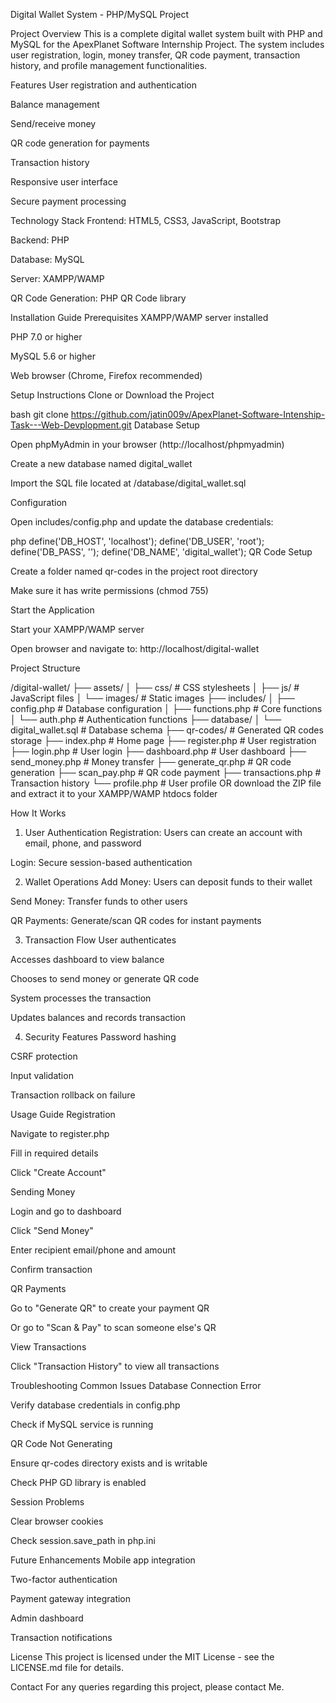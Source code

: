 Digital Wallet System - PHP/MySQL Project

Project Overview
This is a complete digital wallet system built with PHP and MySQL for the ApexPlanet Software Internship Project. The system includes user registration, login, money transfer, QR code payment, transaction history, and profile management functionalities.

Features
User registration and authentication

Balance management

Send/receive money

QR code generation for payments

Transaction history

Responsive user interface

Secure payment processing

Technology Stack
Frontend: HTML5, CSS3, JavaScript, Bootstrap

Backend: PHP

Database: MySQL

Server: XAMPP/WAMP

QR Code Generation: PHP QR Code library

Installation Guide
Prerequisites
XAMPP/WAMP server installed

PHP 7.0 or higher

MySQL 5.6 or higher

Web browser (Chrome, Firefox recommended)


Setup Instructions
Clone or Download the Project

bash
git clone https://github.com/jatin009v/ApexPlanet-Software-Intenship-Task---Web-Devplopment.git
Database Setup

Open phpMyAdmin in your browser (http://localhost/phpmyadmin)

Create a new database named digital_wallet

Import the SQL file located at /database/digital_wallet.sql

Configuration

Open includes/config.php and update the database credentials:

php
define('DB_HOST', 'localhost');
define('DB_USER', 'root');
define('DB_PASS', '');
define('DB_NAME', 'digital_wallet');
QR Code Setup

Create a folder named qr-codes in the project root directory

Make sure it has write permissions (chmod 755)

Start the Application

Start your XAMPP/WAMP server

Open browser and navigate to: http://localhost/digital-wallet

Project Structure

/digital-wallet/
├── assets/
│   ├── css/           # CSS stylesheets
│   ├── js/            # JavaScript files
│   └── images/        # Static images
├── includes/
│   ├── config.php     # Database configuration
│   ├── functions.php  # Core functions
│   └── auth.php       # Authentication functions
├── database/
│   └── digital_wallet.sql  # Database schema
├── qr-codes/          # Generated QR codes storage
├── index.php          # Home page
├── register.php       # User registration
├── login.php          # User login
├── dashboard.php      # User dashboard
├── send_money.php     # Money transfer
├── generate_qr.php    # QR code generation
├── scan_pay.php       # QR code payment
├── transactions.php   # Transaction history
└── profile.php        # User profile
OR download the ZIP file and extract it to your XAMPP/WAMP htdocs folder


How It Works
1. User Authentication
Registration: Users can create an account with email, phone, and password

Login: Secure session-based authentication

2. Wallet Operations
Add Money: Users can deposit funds to their wallet

Send Money: Transfer funds to other users

QR Payments: Generate/scan QR codes for instant payments

3. Transaction Flow
User authenticates

Accesses dashboard to view balance

Chooses to send money or generate QR code

System processes the transaction

Updates balances and records transaction

4. Security Features
Password hashing

CSRF protection

Input validation

Transaction rollback on failure

Usage Guide
Registration

Navigate to register.php

Fill in required details

Click "Create Account"

Sending Money

Login and go to dashboard

Click "Send Money"

Enter recipient email/phone and amount

Confirm transaction

QR Payments

Go to "Generate QR" to create your payment QR

Or go to "Scan & Pay" to scan someone else's QR

View Transactions

Click "Transaction History" to view all transactions

Troubleshooting
Common Issues
Database Connection Error

Verify database credentials in config.php

Check if MySQL service is running

QR Code Not Generating

Ensure qr-codes directory exists and is writable

Check PHP GD library is enabled

Session Problems

Clear browser cookies

Check session.save_path in php.ini

Future Enhancements
Mobile app integration

Two-factor authentication

Payment gateway integration

Admin dashboard

Transaction notifications



License
This project is licensed under the MIT License - see the LICENSE.md file for details.

Contact
For any queries regarding this project, please contact Me.
